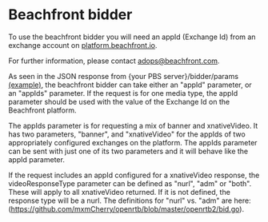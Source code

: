 # Beachfront bidder

To use the beachfront bidder you will need an appId (Exchange Id) from an exchange 
account on [platform.beachfront.io](https://platform.beachfront.io).

For further information, please contact adops@beachfront.com.

As seen in the JSON response from \{your PBS server\}\/bidder\/params [(example)](https://prebid.adnxs.com/pbs/v1/bidders/params), the beachfront bidder can take either an "appId" parameter, or an "appIds" parameter. If the request is for one media type, the appId parameter should be used with the value of the Exchange Id on the Beachfront platform.

The appIds parameter is for requesting a mix of banner and xnativeVideo. It has two parameters, "banner", and "xnativeVideo" for the appIds of two appropriately configured exchanges on the platform. The appIds parameter can be sent with just one of its two parameters and it will behave like the appId parameter.

If the request includes an appId configured for a xnativeVideo response, the videoResponseType parameter can be defined as "nurl", "adm" or "both". These will apply to all xnativeVideo returned. If it is not defined, the response type will be a nurl. The definitions for "nurl" vs. "adm" are here: (https://github.com/mxmCherry/openrtb/blob/master/openrtb2/bid.go).
